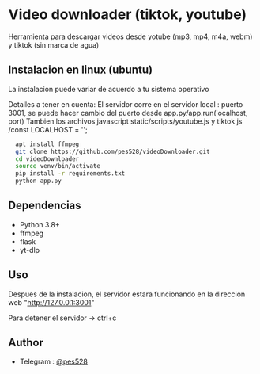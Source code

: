 
# Video downloader (tiktok, youtube)
Herramienta para descargar videos desde yotube (mp3, mp4, m4a, webm) y tiktok (sin marca de agua)


## Instalacion en linux (ubuntu)

La instalacion puede variar de acuerdo
a tu sistema operativo

Detalles a tener en cuenta:
El servidor corre en el servidor local : puerto 3001, se puede hacer cambio del puerto desde app.py/app.run(localhost, port)
Tambien los archivos javascript static/scripts/youtube.js y tiktok.js /const LOCALHOST = ''; 



```bash
  apt install ffmpeg
  git clone https://github.com/pes528/videoDownloader.git
  cd videoDownloader
  source venv/bin/activate
  pip install -r requirements.txt
  python app.py
```

## Dependencias
- Python 3.8+
- ffmpeg
- flask
- yt-dlp

## Uso
Despues de la instalacion, el servidor estara funcionando en la direccion web "http://127.0.0.1:3001" 

Para detener el servidor -> ctrl+c  

## Author
- Telegram : [@pes528](https://t.me/pes528)


